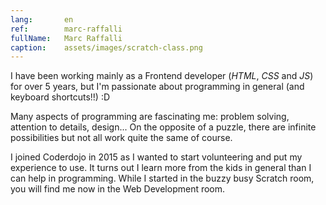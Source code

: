 ```yaml
---
lang:       en
ref:        marc-raffalli
fullName:   Marc Raffalli
caption:    assets/images/scratch-class.png
---
```


I have been working mainly as a Frontend developer (*HTML*, *CSS* and *JS*) for over 5 years, 
but I'm passionate about programming in general (and keyboard shortcuts!!) :D

Many aspects of programming are fascinating me: problem solving, attention to details, design...
On the opposite of a puzzle, there are infinite possibilities but not all work quite the same of course.  

I joined Coderdojo in 2015 as I wanted to start volunteering and put my experience to use.
It turns out I learn more from the kids in general than I can help in programming.
While I started in the buzzy busy Scratch room, you will find me now in the Web Development room.  

